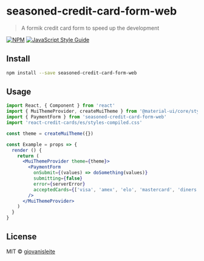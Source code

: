 # seasoned-credit-card-form-web

> A formik credit card form to speed up the development

[![NPM](https://img.shields.io/npm/v/seasoned-credit-card-form-web.svg)](https://www.npmjs.com/package/seasoned-credit-card-form-web) [![JavaScript Style Guide](https://img.shields.io/badge/code_style-standard-brightgreen.svg)](https://standardjs.com)

## Install

```bash
npm install --save seasoned-credit-card-form-web
```

## Usage

```jsx
import React, { Component } from 'react'
import { MuiThemeProvider, createMuiTheme } from '@material-ui/core/styles'
import { PaymentForm } from 'seasoned-credit-card-form-web'
import 'react-credit-cards/es/styles-compiled.css'

const theme = createMuiTheme({})

const Example = props => {
  render () {
    return (
      <MuiThemeProvider theme={theme}>
        <PaymentForm
          onSubmit={(values) => doSomething(values)}
          submitting={false}
          error={serverError}
          acceptedCards={['visa', 'amex', 'elo', 'mastercard', 'diners', 'hipercard']}
        />
      </MuiThemeProvider>
    )
  }
}
```

## License

MIT © [giovanisleite](https://github.com/giovanisleite)
